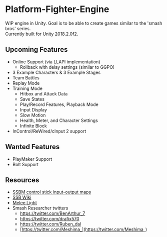# Platform-Fighter-Engine
WIP engine in Unity. Goal is to be able to create games similar to the 'smash bros' series.  
Currently built for Unity 2018.2.0f2.

## Upcoming Features
* Online Support (via LLAPI implementation)
	* Rollback with delay settings (similar to GGPO)
* 3 Example Characters & 3 Example Stages
* Team Battles
* Replay Mode
* Training Mode
	* Hitbox and Attack Data
	* Save States
	* Play/Record Features, Playback Mode
	* Input Display
	* Slow Motion
	* Health, Meter, and Character Settings
	* Infinite Block
* InControl/ReWired/cInput 2 support

## Wanted Features
* PlayMaker Support
* Bolt Support

## Resources
* [SSBM control stick input-output maps](https://imgur.com/a/2na5b)
* [SSB Wiki](https://www.ssbwiki.com/)
* [Melee Light](https://github.com/schmooblidon/meleelight)
* Smash Researcher twitters
	* https://twitter.com/BenArthur_7
	* https://twitter.com/drafix570
	* https://twitter.com/Ruben_dal
	* [https://twitter.com/Meshima_](https://twitter.com/Meshima_)
